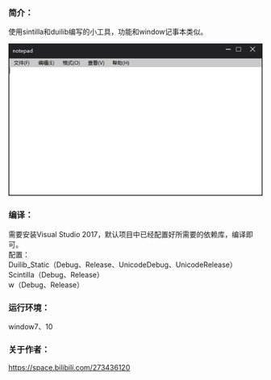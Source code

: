 ### 简介：
使用sintilla和duilib编写的小工具，功能和window记事本类似。  

![](img/note.png)

### 编译：  
需要安装Visual Studio 2017，默认项目中已经配置好所需要的依赖库，编译即可。  
配置：  
Duilib_Static（Debug、Release、UnicodeDebug、UnicodeRelease）  
Scintilla（Debug、Release）  
w（Debug、Release）  

### 运行环境：  
window7、10  

### 关于作者：  
https://space.bilibili.com/273436120
